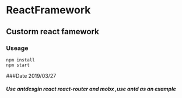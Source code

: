 # ReactFramework
## Custorm react famework
### Useage

    npm install
    npm start

###Date 2019/03/27
##### Use antdesgin react react-router and mobx ,use antd as an example
